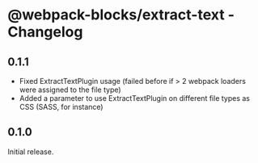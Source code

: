 # @webpack-blocks/extract-text - Changelog

## 0.1.1

- Fixed ExtractTextPlugin usage (failed before if > 2 webpack loaders were assigned to the file type)
- Added a parameter to use ExtractTextPlugin on different file types as CSS (SASS, for instance)

## 0.1.0

Initial release.
